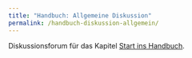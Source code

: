 ```yaml
---
title: "Handbuch: Allgemeine Diskussion"
permalink: /handbuch-diskussion-allgemein/
---
```

Diskussionsforum für das Kapitel [Start ins Handbuch][1].

[1]:	https://manual.advancedproductowner.com/introduction/ "Einführung"